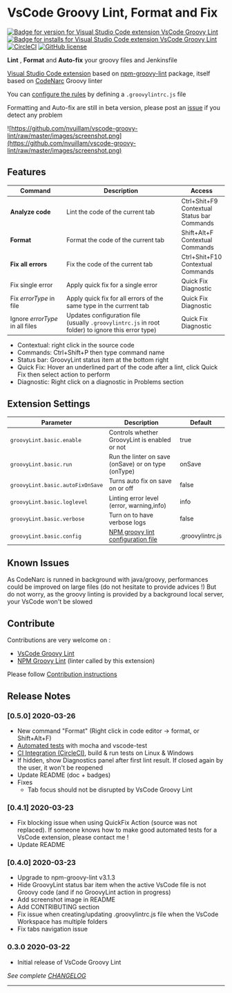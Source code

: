 # VsCode Groovy Lint, Format and Fix

[![Badge for version for Visual Studio Code extension VsCode Groovy Lint](https://vsmarketplacebadge.apphb.com/version/NicolasVuillamy.vscode-groovy-lint.svg)](https://marketplace.visualstudio.com/items?itemName=NicolasVuillamy.vscode-groovy-lint)
[![Badge for installs for Visual Studio Code extension VsCode Groovy Lint](https://vsmarketplacebadge.apphb.com/installs/NicolasVuillamy.vscode-groovy-lint.svg)](https://marketplace.visualstudio.com/items?itemName=NicolasVuillamy.vscode-groovy-lint)
[![CircleCI](https://circleci.com/gh/nvuillam/vscode-groovy-lint/tree/DevFormat.svg?style=shield)](https://circleci.com/gh/nvuillam/vscode-groovy-lint/tree/DevFormat)
[![GitHub license](https://img.shields.io/github/license/nvuillam/vscode-groovy-lint.svg)](https://github.com/nvuillam/vscode-groovy-lint/blob/master/LICENSE)

**Lint** , **Format** and **Auto-fix** your groovy files and Jenkinsfile 

[Visual Studio Code extension](https://marketplace.visualstudio.com/items?itemName=NicolasVuillamy.vscode-groovy-lint) based on [npm-groovy-lint](https://github.com/nvuillam/npm-groovy-lint#README) package, itself based on [CodeNarc](https://codenarc.github.io/CodeNarc/) Groovy linter

You can [configure the rules](https://github.com/nvuillam/npm-groovy-lint#configuration) by defining a `.groovylintrc.js` file

Formatting and Auto-fix are still in beta version, please post an [issue](https://github.com/nvuillam/vscode-groovy-lint/issues) if you detect any problem

![https://github.com/nvuillam/vscode-groovy-lint/raw/master/images/screenshot.png](https://github.com/nvuillam/vscode-groovy-lint/raw/master/images/screenshot.png)

## Features

| Command                         | Description                                                                                    | Access                                                                                                   |
|---------------------------------|------------------------------------------------------------------------------------------------|----------------------------------------------------------------------------------------------------------|
| **Analyze code**                | Lint the code of the current tab                                                               | Ctrl+Shit+F9<br/>Contextual</br>Status bar<br/>Commands                                             |
| **Format**                      | Format the code of the current tab                                                             | Shift+Alt+F<br/>Contextual</br>Commands                                                           |
| **Fix all errors**              | Fix the code of the current tab                                                                | Ctrl+Shit+F10<br/>Contextual</br>Commands                                                           |
| Fix single error                | Apply quick fix for a single error                                                             | Quick Fix<br/>Diagnostic                                                                       |
| Fix _errorType_ in file         | Apply quick fix for all errors of the same type in the currrent tab                            | Quick Fix<br/>Diagnostic                                                                       |
| Ignore _errorType_ in all files | Updates configuration file<br/>(usually `.groovylintrc.js` in root folder) to ignore this error type) | Quick Fix<br/>Diagnostic                                                                       |

- Contextual: right click in the source code
- Commands: Ctrl+Shift+P then type command name
- Status bar: GroovyLint status item at the bottom right
- Quick Fix: Hover an underlined part of the code after a lint, click Quick Fix then select action to perform
- Diagnostic: Right click on a diagnostic in Problems section

## Extension Settings

| Parameter                        | Description                                                                                     | Default          |
|----------------------------------|-------------------------------------------------------------------------------------------------|------------------|
| `groovyLint.basic.enable`        | Controls whether GroovyLint is enabled or not                                                   | true             |
| `groovyLint.basic.run`           | Run the linter on save (onSave) or on type (onType)                                             | onSave           |
| `groovyLint.basic.autoFixOnSave` | Turns auto fix on save on or off                                                                | false            |
| `groovyLint.basic.loglevel`      | Linting error level (error, warning,info)                                                       | info             |
| `groovyLint.basic.verbose`       | Turn on to have verbose logs                                                                    | false            |
| `groovyLint.basic.config`        | [NPM groovy lint configuration file](https://github.com/nvuillam/npm-groovy-lint#configuration) | .groovylintrc.js |

## Known Issues

As CodeNarc is runned in background with java/groovy, performances could be improved on large files (do not hesitate to provide advices !)
But do not worry, as the groovy linting is provided by a background local server, your VsCode won't be slowed

## Contribute

Contributions are very welcome on :
- [VsCode Groovy Lint](https://github.com/nvuillam/vscode-groovy-lint)
- [NPM Groovy Lint](https://github.com/nvuillam/npm-groovy-lint) (linter called by this extension)

Please follow [Contribution instructions](https://github.com/nvuillam/vscode-groovy-lint/blob/master/CONTRIBUTING.md)

## Release Notes

### [0.5.0] 2020-03-26

- New command "Format" (Right click in code editor -> format, or Shift+Alt+F)
- [Automated tests](https://github.com/nvuillam/vscode-groovy-lint/blob/master/client/src/test/suite/extension.test.ts) with mocha and vscode-test
- [CI Integration (CircleCI)](https://app.circleci.com/pipelines/github/nvuillam/vscode-groovy-lint), build & run tests on Linux & Windows
- If hidden, show Diagnostics panel after first lint result. If closed again by the user, it won't be reopened
- Update README (doc + badges)
- Fixes 
  - Tab focus should not be disrupted by VsCode Groovy Lint 

### [0.4.1] 2020-03-23

- Fix blocking issue when using QuickFix Action (source was not replaced). If someone knows how to make good automated tests for a VsCode extension, please contact me !
- Update README

### [0.4.0] 2020-03-23

- Upgrade to npm-groovy-lint v3.1.3
- Hide GroovyLint status bar item when the active VsCode file is not Groovy code (and if no GroovyLint action in progress)
- Add screenshot image in README
- Add CONTRIBUTING section
- Fix issue when creating/updating .groovylintrc.js file when the VsCode Workspace has multiple folders
- Fix tabs navigation issue

### 0.3.0 2020-03-22

- Initial release of VsCode Groovy Lint

_See complete [CHANGELOG](https://github.com/nvuillam/vscode-groovy-lint/blob/master/CHANGELOG.md)_

-----------------------------------------------------------------------------------------------------------


